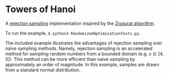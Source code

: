 # Towers of Hanoi

A [rejection sampling](https://en.wikipedia.org/wiki/Rejection_sampling) implementation inspired by the [Ziggurat algorithm](https://heliosphan.org/zigguratalgorithm/zigguratalgorithm.html).

To run the example, `$ python3 RandomizedOptimizationTests.py`.

The included example illustrates the advantages of rejection sampling over naive sampling methods. Namely, rejection sampling is an accelerated method for sampling random numbers from a bounded domain (e.g. $x \in [4, 5]$). This method can be more efficient than naive sampling by approximately an order of magnitude. In this example, samples are drawn from a standard normal distribution.